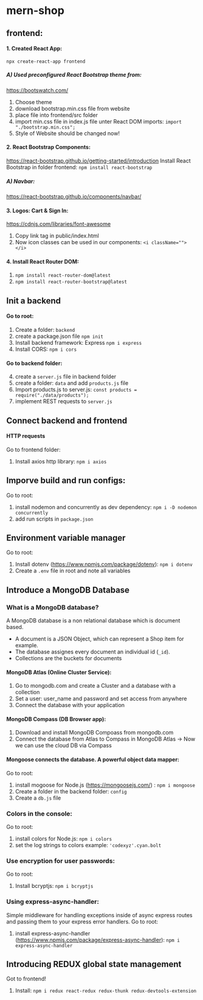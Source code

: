 # mern-shop

## frontend:

#### 1. Created React App:

`npx create-react-app frontend `

##### A) Used preconfigured React Bootstrap theme from:

https://bootswatch.com/

1. Choose theme
2. download bootstrap.min.css file from website
3. place file into frontend/src folder
4. import min.css file in index.js file unter React DOM imports: `import "./bootstrap.min.css";`
5. Style of Website should be changed now!

#### 2. React Bootstrap Components:

https://react-bootstrap.github.io/getting-started/introduction
Install React Bootstrap in folder frontend:
`npm install react-bootstrap`

##### A) Navbar:

https://react-bootstrap.github.io/components/navbar/

#### 3. Logos: Cart & Sign In:

https://cdnjs.com/libraries/font-awesome

1. Copy link tag in public/index.html
2. Now icon classes can be used in our components: `<i className=""> </i>`

#### 4. Install React Router DOM:

1. `npm install react-router-dom@latest`
2. `npm install react-router-bootstrap@latest`

## Init a backend

#### Go to root:

1. Create a folder: `backend`
2. create a package.json file `npm init`
3. Install backend framework: Express `npm i express`
4. Install CORS: `npm i cors`

#### Go to backend folder:

4. create a `server.js` file in backend folder
5. create a folder: `data` and add `products.js` file
6. Import products.js to server.js: `const products = require("./data/products");`
7. implement REST requests to `server.js`

## Connect backend and frontend

#### HTTP requests

Go to frontend folder:

1. Install axios http library: `npm i axios`

## Imporve build and run configs:

Go to root:

1. install nodemon and concurrently as dev dependency: `npm i -D nodemon concurrently`
2. add run scripts in `package.json`

## Environment variable manager

Go to root:

1. Install dotenv (https://www.npmjs.com/package/dotenv): `npm i dotenv`
2. Create a `.env` file in root and note all variables

## Introduce a MongoDB Database

### What is a MongoDB database?

A MongoDB database is a non relational database which is document based.

- A document is a JSON Object, which can represent a Shop item for example.
- The database assignes every document an individual id (`_id`).
- Collections are the buckets for documents

#### MongoDB Atlas (Online Cluster Service):

1. Go to mongodb.com and create a Cluster and a database with a collection
2. Set a user: user_name and password and set access from anywhere
3. Connect the database with your application

#### MongoDB Compass (DB Browser app):

1. Download and install MongoDB Compoass from mongodb.com
2. Connect the database from Atlas to Compass in MongoDB Atlas -> Now we can use the cloud DB via Compass

#### Mongoose connects the database. A powerful object data mapper:

Go to root:

1. install mogoose for Node.js (https://mongoosejs.com/) : `npm i mongoose`
2. Create a folder in the backend folder: `config`
3. Create a `db.js` file

### Colors in the console:

Go to root:

1. install colors for Node.js: `npm i colors`
2. set the log strings to colors example: `'codexyz'.cyan.bolt`

### Use encryption for user passwords:

Go to root:

1. Install bcryptjs: `npm i bcryptjs`

### Using express-async-handler:

Simple middleware for handling exceptions inside of async express routes and passing them to your express error handlers. Go to root:

1. install express-async-handler (https://www.npmjs.com/package/express-async-handler): `npm i express-async-handler`

## Introducing REDUX global state management

Got to frontend!

1. Install: `npm i redux react-redux redux-thunk redux-devtools-extension`
